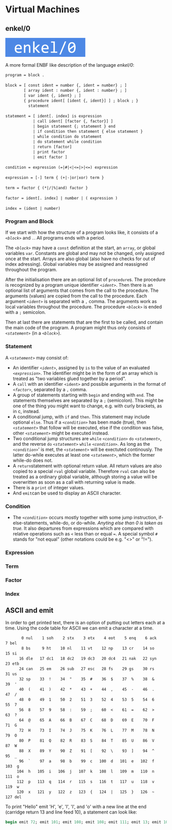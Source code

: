 # Virtual Machines

## enkel/0

![enkel/0](assets/images/logo.png)

A more formal ENBF like description of the language *enkel/0*:

```ebnf
program = block .

block = [ const ident = number {, ident = number} ; ]
        [ array ident : number {, ident : number} ; ]
        [ var ident {, ident} ; ]
        { procedure ident[ [ident {, ident}] ] ; block ; }
          statement

statement = [ ident[. index] is expression
            | call ident[ [factor {, factor}] ]
            | begin statement {; statement } end 
            | if condition then statement { else statement }
            | while condition do statement
            | do statement while condition
            | return [factor]
            | print factor
            | emit factor ]

condition = expression (=|#|<|<=|>|<=) expression

expression = [-] term { (+|-|or|xor) term }

term = factor { (*|/|%|and) factor }

factor = ident[. index] | number | ( expression )

index = (ident | number)
```


### Program and Block

If we start with how the structure of a program looks like, it consists of a *`<block>`* and `.`.
All programs ends with a period.

The *`<block>`* may have a `const` definition at the start, an `array`, or global variables `var`.
Constants are global and may not be changed, only assigned once at the start. Arrays are also
global (also have no checks for out of index adressing). Global variables may be assigned and
reassigned throughout the program.

After the initialisation there are an optional list of `procedure`s. The procedure is recognized
by a program unique identifier *`<ident>`*. Then there is an optional list of arguments that comes
from the call to the procedure. The arguments (values) are copied from the call to the procedure.
Each argument *`<ident>`* is separated with a `,` comma. The arguments work as local variables
throughout the procedure. The procedure *`<block>`* is ended with a `;` semicolon.

Then at last there are statements that are the first to be called, and contain the main code of
the program. A program might thus only consists of *`<statement>`* (in a *`<block>`*).


### Statement

A *`<statement>`* may consist of:

* An identifier *`<ident>`*, assigned by `is` to the value of an evaluated *`<expression>`*.
    The identifier might be in the form of an array which is treated as "two variables glued
    together by a period".
* A `call` with an identifier `<ident>` and possible arguments in the format of *`<factor>`*,
    separated by a `,` comma.
* A group of statements starting with `begin` and ending with `end`. The statements themselves
    are separated by a `;` (semicolon). This might be one of the thing you might want to change,
    e.g. with curly brackets, as in c, instead.
* A conditional jump, with `if` and `then`. This statement may include optional `else`. Thus
    if a *`<condition>`* has been made (true), then *`<statement>`* that follow will be executed,
    else if the condition was false, other *`<statement>`* might be executed instead.
* Two conditional jump structures are `while` *`<condition>`* `do` *`<statement>`*,
    and the reverse `do` *`<statement>`* `while` *`<condition>`*. As long as the *`<condition>`*'
    is met, the *`<statement>`*  will be exectuted continously. The latter do-while executes at
    least one *`<statement>`*, which the former while-do does not.
* A `return`statement with optional return value. All return values are also copied to a special
    `rval` global variable. Therefore `rval` can also be treated as a ordinary global variable,
    although storing a value will be overwritten as soon as a call with returning value is made.
* There is a `print` of integer values.
* And `emit`can be used to display an ASCII character.


### Condition

* The *`<condition>`* occurs mostly together with some jump instruction, if-else-statements, while-do,
    or do-while. *Anyting else than 0 is taken as true.* It also departures from expressions which are
    compared with relative operations such as `<` less than or equal `=`. A special symbol `#` stands
    for "not equal" (other notations could be e.g. "<>" or "!=").

### Expression



### Term


### Factor


### Index



## ASCII and emit

In order to get printed text, there is an option of putting out letters each at a time.
Using the code table for ASCII we can emit a character at a time.

```text
       0 nul    1 soh    2 stx    3 etx    4 eot    5 enq    6 ack    7 bel
       8 bs     9 ht    10 nl    11 vt    12 np    13 cr    14 so    15 si
      16 dle   17 dc1   18 dc2   19 dc3   20 dc4   21 nak   22 syn   23 etb
      24 can   25 em    26 sub   27 esc   28 fs    29 gs    30 rs    31 us
      32 sp    33  !    34  "    35  #    36  $    37  %    38  &    39  '
      40  (    41  )    42  *    43  +    44  ,    45  -    46  .    47  /
      48  0    49  1    50  2    51  3    52  4    53  5    54  6    55  7
      56  8    57  9    58  :    59  ;    60  <    61  =    62  >    63  ?
      64  @    65  A    66  B    67  C    68  D    69  E    70  F    71  G
      72  H    73  I    74  J    75  K    76  L    77  M    78  N    79  O
      80  P    81  Q    82  R    83  S    84  T    85  U    86  V    87  W
      88  X    89  Y    90  Z    91  [    92  \    93  ]    94  ^    95  _
      96  `    97  a    98  b    99  c   100  d   101  e   102  f   103  g
     104  h   105  i   106  j   107  k   108  l   109  m   110  n   111  o
     112  p   113  q   114  r   115  s   116  t   117  u   118  v   119  w
     120  x   121  y   122  z   123  {   124  |   125  }   126  ~   127 del
```

To print "Hello" emit 'H', 'e', 'l', 'l', and 'o' with a new line at the end
(carridge return 13 and line feed 10), a statement can look like:

```pascal
begin emit 72; emit 101; emit 108; emit 108; emit 111; emit 13; emit 10 end
```




